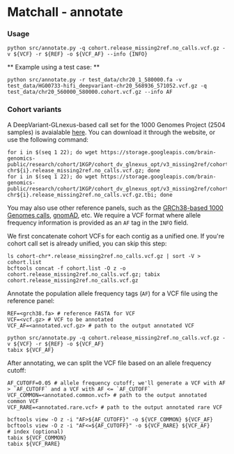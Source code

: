 # Matchall - annotate

### Usage
```
python src/annotate.py -q cohort.release_missing2ref.no_calls.vcf.gz -v ${VCF} -r ${REF} -o ${VCF_AF} --info {INFO}
```

** Example using a test case: **
```
python src/annotate.py -r test_data/chr20_1_580000.fa -v test_data/HG00733-hifi_deepvariant-chr20_568936_571052.vcf.gz -q test_data/chr20_560000_580000.cohort.vcf.gz --info AF
```

### Cohort variants
A DeepVariant-GLnexus-based call set for the 1000 Genomes Project (2504 samples) is avaialable [here](https://console.cloud.google.com/storage/browser/brain-genomics-public/research/cohort/1KGP/cohort_dv_glnexus_opt/v3_missing2ref;tab=objects?prefix=&forceOnObjectsSortingFiltering=false).
You can download it through the website, or use the following command:

```
for i in $(seq 1 22); do wget https://storage.googleapis.com/brain-genomics-public/research/cohort/1KGP/cohort_dv_glnexus_opt/v3_missing2ref/cohort-chr${i}.release_missing2ref.no_calls.vcf.gz; done
for i in $(seq 1 22); do wget https://storage.googleapis.com/brain-genomics-public/research/cohort/1KGP/cohort_dv_glnexus_opt/v3_missing2ref/cohort-chr${i}.release_missing2ref.no_calls.vcf.gz.tbi; done
```

You may also use other reference panels, such as the [GRCh38-based 1000 Genomes calls](https://www.internationalgenome.org/announcements/Variant-calls-from-1000-Genomes-Project-data-on-the-GRCh38-reference-assemlby/), [gnomAD](https://gnomad.broadinstitute.org/downloads), etc. 
We require a VCF format where allele frequency information is provided as an `AF` tag in the `INFO` field.


We first concatenate cohort VCFs for each contig as a unified one. If you're cohort call set is already unified, you can skip this step:
```
ls cohort-chr*.release_missing2ref.no_calls.vcf.gz | sort -V > cohort.list
bcftools concat -f cohort.list -O z -o cohort.release_missing2ref.no_calls.vcf.gz; tabix cohort.release_missing2ref.no_calls.vcf.gz
```

Annotate the population allele frequency tags (`AF`) for a VCF file using the reference panel:
```
REF=<grch38.fa> # reference FASTA for VCF
VCF=<vcf.gz> # VCF to be annotated
VCF_AF=<annotated.vcf.gz> # path to the output annotated VCF

python src/annotate.py -q cohort.release_missing2ref.no_calls.vcf.gz -v ${VCF} -r ${REF} -o ${VCF_AF}
tabix ${VCF_AF}
```

After annotating, we can split the VCF file based on an allele frequency cutoff:
```
AF_CUTOFF=0.05 # allele frequency cutoff; we'll generate a VCF with AF > `AF_CUTOFF` and a VCF with AF <= `AF_CUTOFF`
VCF_COMMON=<annotated.common.vcf> # path to the output annotated common VCF
VCF_RARE=<annotated.rare.vcf> # path to the output annotated rare VCF

bcftools view -O z -i "AF>${AF_CUTOFF}" -o ${VCF_COMMON} ${VCF_AF}
bcftools view -O z -i "AF<=${AF_CUTOFF}" -o ${VCF_RARE} ${VCF_AF}
# index (optional)
tabix ${VCF_COMMON}
tabix ${VCF_RARE}
```